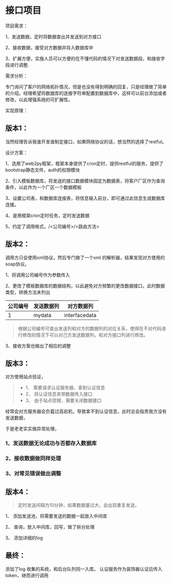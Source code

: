 # 接口项目
项目需求：

1、发送数据，定时将数据查出并发送到对方接口

2、接收数据，接受对方数据并存入数据库中

3、扩展方便，实施人员可以方便的在不懂代码的情况下对发送数据段，和接收字段进行调整.

需求分析：

专门询问了客户的网络拓扑情况，但是也没有得到明确的回复，只是经理做了简单的介绍。经理希望将数据库的连接字符串配置到数据库中，这样可以前台添加或者修改，以此增强系统的可扩展性。

实现原理：

## 版本1：

当然经理告诉我谁开发谁制定接口，如果网络协议的话，想当然的选择了restful。

设计方案：

1、选用了web2py框架，框架本身提供了cron定时，提供restful的服务，提供了bootstrap静态文件，auth的权限模块

2、引入模板数据库，将发送的接口数据模块固定为数据表，将客户厂区作为查询条件，以此作为一个厂区一个数据模板

3、设置公司表，和数据库连接表，将信息输入前台，即可通过此信息生成数据库连接。

4、是用框架cron定时任务，定时发送数据

5、约定了调用格式，/<公司编号>/<路由方法>


## 版本2：

调用方只会使用xml协议，然后专门做了一个xml 的解析器，结果发现对方使用的soap协议。

1、将调用公司编号作为参数传入

2、更改了模板数据库的数据结构，以此避免对方频繁的更改数据接口，此时数据类型，转换方法未列出

|公司编号    | 发送数据列  | 对方数据列   |
|--------    |------------|-------------|
|1|mydata|interfacedata|
> 根据公司编号可查出发送列和对方的数据列的对应关系，使得在不对代码进行修改的情况下可以对己方发送数据列，和对方接口列进行修改。

3、接收方案也做出了相应的调整

## 版本3：

对方使用站点验证，

> * 1、 需要请求认证服务器，拿到认证信息
> * 2、 将认证信息夹带数据传入接口
> * 3、 由于站点受限，需要关闭数据接口

经常会对方服务器会负载过高宕机，导致拿不到认证信息，此时总会指责我方没有发送数据，

于是老老实实做异常处理，

### 1、发送数据无论成功与否都存入数据库

### 2、接收数据做同样处理

### 3、对常见错误做出调整

## 版本4：

> 定时发送间隔为10分钟，如果数据量过大，会出现重复发送，

1、 添加发送池，将需要发送的数据一起放入中间库

2、 查询，放入中间库，回写，做了拆分处理

3、 添加详细的log

## 最终：

添加了log 收集的系统，和后台队列同一入库。
认证服务作为装饰器认证后传入token，继而进行调用
